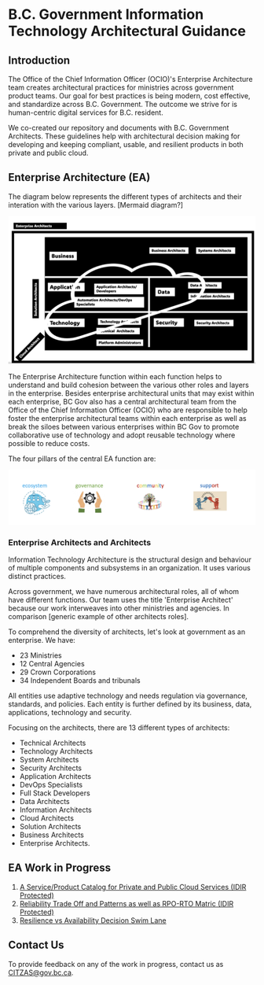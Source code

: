 # B.C. Government Information Technology Architectural Guidance

## Introduction 

The Office of the Chief Information Officer (OCIO)'s Enterprise Architecture team creates architectural practices for ministries across government product teams. Our goal for best practices is being modern, cost effective, and standardize across B.C. Government. The outcome we strive for is human-centric digital services for B.C. resident.

We co-created our repository and documents with B.C. Government Architects. These guidelines help with architectural decision making for developing and keeping compliant, usable, and resilient products in both private and public cloud. 

## Enterprise Architecture (EA)

The diagram below represents the different types of architects and their interation with the various layers. [Mermaid diagram?]

![types of architects](assets/images/types-of-architects.png)

The Enterprise Architecture function within each function helps to understand and build cohesion between the various other roles and layers in the enterprise. Besides enterprise architectural units that may exist within each enterprise, BC Gov also has a central architectural team from the Office of the Chief Information Officer (OCIO) who are responsible to help foster the enterprise architectural teams within each enterprise as well as break the siloes between various enterprises within BC Gov to promote collaborative use of technology and adopt reusable technology where possible to reduce costs.

The four pillars of the central EA function are:

![pillars of EA](assets/images/pillars-of-EA.png)


### Enterprise Architects and Architects

Information Technology Architecture is the structural design and behaviour of multiple components and subsystems in an organization. It uses various distinct practices. 

Across government, we have numerous architectural roles, all of whom have different functions. Our team uses the title 'Enterprise Architect' because our work interweaves into other ministries and agencies. In comparison [generic example of other architects roles].

To comprehend the diversity of architects, let's look at government as an enterprise. We have: 
* 23 Ministries
* 12 Central Agencies
* 29 Crown Corporations
* 34 Independent Boards and tribunals

All entities use adaptive technology and needs regulation via governance, standards, and policies. Each entity is further defined by its business, data, applications, technology and security. 

Focusing on the architects, there are 13 different types of architects:

* Technical Architects
* Technology Architects
* System Architects
* Security Architects
* Application Architects
* DevOps Specialists
* Full Stack Developers
* Data Architects
* Information Architects
* Cloud Architects
* Solution Architects
* Business Architects
* Enterprise Architects.


## EA Work in Progress

1. [A Service/Product Catalog for Private and Public Cloud Services (IDIR Protected)](https://bcgov.sharepoint.com/:x:/r/teams/08374/Shared%20Documents/General/bcgov_product_catalog.xlsx?d=w4ba2a72f36f645629208db5f474795c2&csf=1&web=1&e=o4HiFl) 
2. [Reliability Trade Off and Patterns as well as RPO-RTO Matric (IDIR Protected)](https://bcgov.sharepoint.com/:x:/r/teams/08374/Shared%20Documents/General/rpo-rto-matrix.xlsx?d=w3875a6489a3b4e60b4c2588047897efd&csf=1&web=1&e=zeo0xW)
3. [Resilience vs Availability Decision Swim Lane](https://github.com/bcgov/architect-for-bcgov/blob/main/pictures/Chaos-FlowChart.jpg)

## Contact Us

To provide feedback on any of the work in progress, contact us as [CITZAS@gov.bc.ca](mailto:CITZAS@gov.bc.ca).


